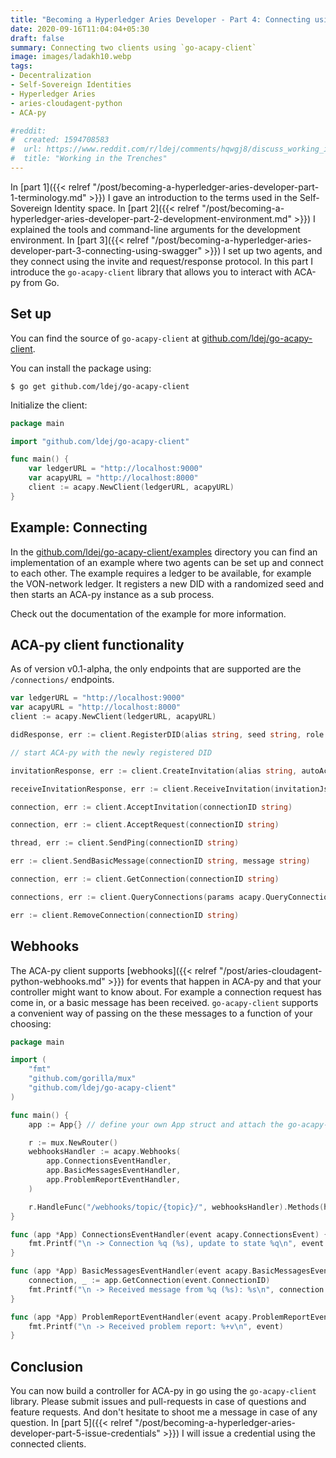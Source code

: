 ```yaml
---
title: "Becoming a Hyperledger Aries Developer - Part 4: Connecting using go-acapy-client"
date: 2020-09-16T11:04:04+05:30
draft: false
summary: Connecting two clients using `go-acapy-client`
image: images/ladakh10.webp
tags:
- Decentralization
- Self-Sovereign Identities
- Hyperledger Aries
- aries-cloudagent-python
- ACA-py

#reddit:
#  created: 1594708583 
#  url: https://www.reddit.com/r/ldej/comments/hqwgj8/discuss_working_in_the_trenches/
#  title: "Working in the Trenches"
---
```


In [part 1]({{< relref "/post/becoming-a-hyperledger-aries-developer-part-1-terminology.md" >}}) I gave an introduction to the terms used in the Self-Sovereign Identity space. In [part 2]({{< relref "/post/becoming-a-hyperledger-aries-developer-part-2-development-environment.md" >}}) I explained the tools and command-line arguments for the development environment. In [part 3]({{< relref "/post/becoming-a-hyperledger-aries-developer-part-3-connecting-using-swagger" >}}) I set up two agents, and they connect using the invite and request/response protocol. In this part I introduce the `go-acapy-client` library that allows you to interact with ACA-py from Go.

## Set up

You can find the source of `go-acapy-client` at [github.com/ldej/go-acapy-client](https://github.com/ldej/go-acapy-client).

You can install the package using:

```shell script
$ go get github.com/ldej/go-acapy-client
```

Initialize the client:
```go
package main 

import "github.com/ldej/go-acapy-client"

func main() {
    var ledgerURL = "http://localhost:9000"
    var acapyURL = "http://localhost:8000"
    client := acapy.NewClient(ledgerURL, acapyURL)
}
```

## Example: Connecting

In the [github.com/ldej/go-acapy-client/examples](https://github.com/ldej/go-acapy-client/examples) directory you can find an implementation of an example where two agents can be set up and connect to each other. The example requires a ledger to be available, for example the VON-network ledger. It registers a new DID with a randomized seed and then starts an ACA-py instance as a sub process.

Check out the documentation of the example for more information.

## ACA-py client functionality

As of version v0.1-alpha, the only endpoints that are supported are the `/connections/` endpoints.

```go
var ledgerURL = "http://localhost:9000"
var acapyURL = "http://localhost:8000"
client := acapy.NewClient(ledgerURL, acapyURL)

didResponse, err := client.RegisterDID(alias string, seed string, role string)

// start ACA-py with the newly registered DID

invitationResponse, err := client.CreateInvitation(alias string, autoAccept bool, multiUse bool, public bool)

receiveInvitationResponse, err := client.ReceiveInvitation(invitationJson []byte)

connection, err := client.AcceptInvitation(connectionID string)

connection, err := client.AcceptRequest(connectionID string)

thread, err := client.SendPing(connectionID string)

err := client.SendBasicMessage(connectionID string, message string)

connection, err := client.GetConnection(connectionID string)

connections, err := client.QueryConnections(params acapy.QueryConnectionsParams)

err := client.RemoveConnection(connectionID string)
``` 

## Webhooks

The ACA-py client supports [webhooks]({{< relref "/post/aries-cloudagent-python-webhooks.md" >}}) for events that happen in ACA-py and that your controller might want to know about. For example a connection request has come in, or a basic message has been received. `go-acapy-client` supports a convenient way of passing on the these messages to a function of your choosing:

```go
package main

import (
    "fmt"
    "github.com/gorilla/mux"
    "github.com/ldej/go-acapy-client"
)

func main() {
    app := App{} // define your own App struct and attach the go-acapy-client

	r := mux.NewRouter()
	webhooksHandler := acapy.Webhooks(
		app.ConnectionsEventHandler,
		app.BasicMessagesEventHandler,
		app.ProblemReportEventHandler,
	)

	r.HandleFunc("/webhooks/topic/{topic}/", webhooksHandler).Methods(http.MethodPost)
}

func (app *App) ConnectionsEventHandler(event acapy.ConnectionsEvent) {
	fmt.Printf("\n -> Connection %q (%s), update to state %q\n", event.Alias, event.ConnectionID, event.State)
}

func (app *App) BasicMessagesEventHandler(event acapy.BasicMessagesEvent) {
	connection, _ := app.GetConnection(event.ConnectionID)
	fmt.Printf("\n -> Received message from %q (%s): %s\n", connection.Alias, event.ConnectionID, event.Content)
}

func (app *App) ProblemReportEventHandler(event acapy.ProblemReportEvent) {
	fmt.Printf("\n -> Received problem report: %+v\n", event)
}
```

## Conclusion

You can now build a controller for ACA-py in go using the `go-acapy-client` library. Please submit issues and pull-requests in case of questions and feature requests. And don't hesitate to shoot me a message in case of any question. In [part 5]({{< relref "/post/becoming-a-hyperledger-aries-developer-part-5-issue-credentials" >}}) I will issue a credential using the connected clients.
